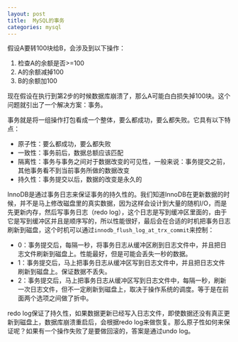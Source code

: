 ```yaml
---
layout: post
title:  MySQL的事务
categories: mysql
---
```


假设A要转100块给B，会涉及到以下操作：

1. 检查A的余额是否>=100
2. A的余额减掉100
3. B的余额加100

现在假设在执行到第2步的时候数据库崩溃了，那么A可能白白损失掉100块。这个问题就引出了一个解决方案：事务。

事务就是将一组操作打包看成一个整体，要么都成功，要么都失败。它具有以下特点：

- 原子性：要么都成功，要么都失败
- 一致性：事务前后，数据总额应该匹配
- 隔离性：事务与事务之间对于数据改变的可见性，一般来说：事务提交之前，其他事务看不到当前事务所做的数据改变
- 持久性：事务提交以后，数据的改变是永久的

InnoDB是通过事务日志来保证事务的持久性的。我们知道InnoDB在更新数据的时候，并不是马上修改磁盘里的真实数据，因为这样会设计到大量的随机I/O，而是先更新内存，然后写事务日志（redo log），这个日志是写到缓冲区里面的，由于它是写到缓冲区并且是顺序写的，所以性能很好，最后会在合适的时机把事务日志刷新到磁盘，这个时机可以通过```innodb_flush_log_at_trx_commit```来控制：

- 0：事务提交后，每隔一秒，将事务日志从缓冲区刷到日志文件中，并且把日志文件刷新到磁盘上。性能最好，但是可能会丢失一秒的数据。
- 1：事务提交后，马上把事务日志从缓冲区写到日志文件中，并且把日志文件刷新到磁盘上。保证数据不丢失。
- 2：事务提交后，马上把事务日志从缓冲区写到日志文件中，每隔一秒，刷新一次日志文件，但不一定刷新到磁盘上，取决于操作系统的调度。等于是在前面两个选项之间做了折中。

redo log保证了持久性，如果数据更新已经写入日志文件，即使数据还没有真正更新到磁盘上，数据库崩溃重启后，会根据redo log来做恢复。那么原子性如何来保证呢？如果有一个操作失败了是要做回滚的，答案是通过undo log。